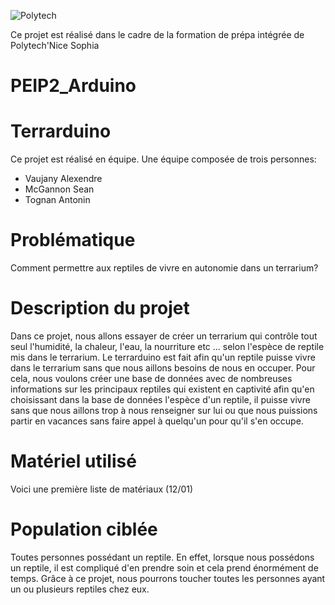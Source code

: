 ![Polytech](http://www.polytechnice.fr/jahia/jsp/jahia/templates/inc/img/polytech_nice-sophia.png)

Ce projet est réalisé dans le cadre de la formation de prépa intégrée de Polytech'Nice Sophia


# PEIP2_Arduino
# Terrarduino

Ce projet est réalisé en équipe.
Une équipe composée de trois personnes:
* Vaujany Alexendre
* McGannon Sean 
* Tognan Antonin

# Problématique

Comment permettre aux reptiles de vivre en autonomie dans un terrarium?

# Description du projet

Dans ce projet, nous allons essayer de créer un terrarium qui contrôle tout seul l'humidité, la chaleur, l'eau, la nourriture etc ...
selon l'espèce de reptile mis dans le terrarium.
Le terrarduino est fait afin qu'un reptile puisse vivre dans le terrarium sans que nous aillons besoins de nous en occuper.
Pour cela, nous voulons créer une base de données avec de nombreuses informations sur les principaux reptiles qui existent en captivité afin qu'en choisissant dans la base de données l'espèce d'un reptile, il puisse vivre sans que nous aillons trop à nous renseigner sur lui ou que nous puissions partir en vacances sans faire appel à quelqu'un pour qu'il s'en occupe.

# Matériel utilisé 
Voici une première liste de matériaux (12/01)

# Population ciblée

Toutes personnes possédant un reptile.
En effet, lorsque nous possédons un reptile, il est compliqué d'en prendre soin et cela prend énormément de temps.
Grâce à ce projet, nous pourrons toucher toutes les personnes ayant un ou plusieurs reptiles chez eux.

